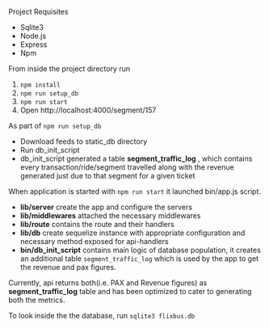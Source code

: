 Project Requisites
* Sqlite3
* Node.js
* Express
* Npm
 
From inside the project directory run 
1. `npm install`
2. `npm run setup_db`
3. `npm run start`
4. Open http://localhost:4000/segment/157


As part of `npm run setup_db`
* Download feeds to static_db directory
* Run db_init_script
* db_init_script generated a table **segment_traffic_log** , which contains every transaction/ride/segment travelled along with the revenue generated just due to that segment for a given ticket

When application is started with `npm run start` it launched bin/app.js script.
* **lib/server** create the app and configure the servers
* **lib/middlewares** attached the necessary middlewares
* **lib/route** contains the route and their handlers
* **lib/db** create sequelize instance with appropriate configuration and necessary method exposed for api-handlers
* **bin/db_init_script** contains main logic of database population, it creates an additional table `segment_traffic_log` which is used by the app to get the revenue and pax figures.

Currently, api returns both(i.e. PAX and Revenue figures) as **segment_traffic_log** table and has been optimized to cater to generating both the metrics.

To look inside the the database, run `sqlite3 flixbus.db`
